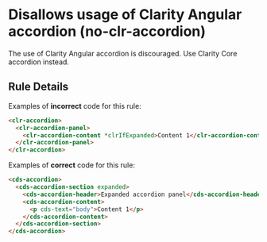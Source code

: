 # Disallows usage of Clarity Angular accordion (no-clr-accordion)

The use of Clarity Angular accordion is discouraged. Use Clarity Core accordion instead.

## Rule Details

Examples of **incorrect** code for this rule:

```html
<clr-accordion>
  <clr-accordion-panel>
    <clr-accordion-content *clrIfExpanded>Content 1</clr-accordion-content>
  </clr-accordion-panel>
</clr-accordion>
```

Examples of **correct** code for this rule:

```html
<cds-accordion>
  <cds-accordion-section expanded>
    <cds-accordion-header>Expanded accordion panel</cds-accordion-header>
    <cds-accordion-content>
      <p cds-text="body">Content 1</p>
    </cds-accordion-content>
  </cds-accordion-section>
</cds-accordion>
```
